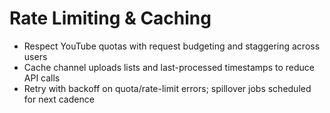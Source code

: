 # Rate Limiting & Caching
- Respect YouTube quotas with request budgeting and staggering across users
- Cache channel uploads lists and last-processed timestamps to reduce API calls
- Retry with backoff on quota/rate-limit errors; spillover jobs scheduled for next cadence

